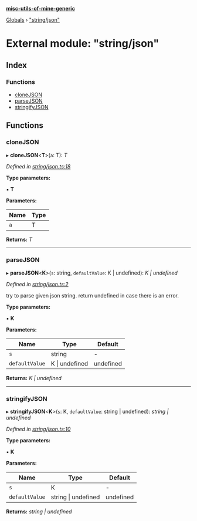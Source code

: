 **[misc-utils-of-mine-generic](../README.md)**

[Globals](../globals.md) › ["string/json"](_string_json_.md)

# External module: "string/json"

## Index

### Functions

* [cloneJSON](_string_json_.md#clonejson)
* [parseJSON](_string_json_.md#parsejson)
* [stringifyJSON](_string_json_.md#stringifyjson)

## Functions

###  cloneJSON

▸ **cloneJSON**<**T**>(`a`: T): *T*

*Defined in [string/json.ts:18](https://github.com/cancerberoSgx/misc-utils-of-mine/blob/2200176/misc-utils-of-mine-generic/src/string/json.ts#L18)*

**Type parameters:**

▪ **T**

**Parameters:**

Name | Type |
------ | ------ |
`a` | T |

**Returns:** *T*

___

###  parseJSON

▸ **parseJSON**<**K**>(`s`: string, `defaultValue`: K | undefined): *K | undefined*

*Defined in [string/json.ts:2](https://github.com/cancerberoSgx/misc-utils-of-mine/blob/2200176/misc-utils-of-mine-generic/src/string/json.ts#L2)*

try to parse given json string. return undefined in case there is an error.

**Type parameters:**

▪ **K**

**Parameters:**

Name | Type | Default |
------ | ------ | ------ |
`s` | string | - |
`defaultValue` | K \| undefined |  undefined |

**Returns:** *K | undefined*

___

###  stringifyJSON

▸ **stringifyJSON**<**K**>(`s`: K, `defaultValue`: string | undefined): *string | undefined*

*Defined in [string/json.ts:10](https://github.com/cancerberoSgx/misc-utils-of-mine/blob/2200176/misc-utils-of-mine-generic/src/string/json.ts#L10)*

**Type parameters:**

▪ **K**

**Parameters:**

Name | Type | Default |
------ | ------ | ------ |
`s` | K | - |
`defaultValue` | string \| undefined |  undefined |

**Returns:** *string | undefined*